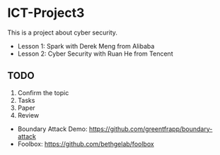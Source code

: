# ICT-Project3

This is a project about cyber security.

* Lesson 1: Spark with Derek Meng from Alibaba
* Lesson 2: Cyber Security with Ruan He from Tencent

## TODO
1. Confirm the topic
2. Tasks
3. Paper
4. Review


* Boundary Attack Demo: https://github.com/greentfrapp/boundary-attack
* Foolbox: https://github.com/bethgelab/foolbox